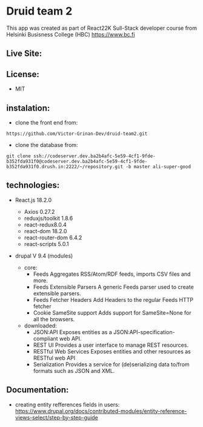 # Druid team 2

This app was created as part of React22K Sull-Stack developer course from Helsinki Busisness College (HBC) https://www.bc.fi

## Live Site:

## License:

- MIT

## instalation:

- clone the front end from:

```shell
https://github.com/Victor-Grinan-Dev/druid-team2.git
```

- clone the database from:

```shell
git clone ssh://codeserver.dev.ba2b4afc-5e59-4cf1-9fde-b352fda931f0@codeserver.dev.ba2b4afc-5e59-4cf1-9fde-b352fda931f0.drush.in:2222/~/repository.git -b master ali-super-good
```

## technologies:

- React.js 18.2.0

  - Axios 0.27.2
  - reduxjs/toolkit 1.8.6
  - react-redux8.0.4
  - react-dom 18.2.0
  - react-router-dom 6.4.2
  - react-scripts 5.0.1

- drupal V 9.4 (modules)
  - core:
    - Feeds Aggregates RSS/Atom/RDF feeds, imports CSV files and more.
    - Feeds Extensible Parsers A generic Feeds parser used to create extensible parsers.
    - Feeds Fetcher Headers Add Headers to the regular Feeds HTTP fetcher
    - Cookie SameSite support Adds support for SameSite=None for all the browsers.
  - downloaded:
    - JSON:API Exposes entities as a JSON:API-specification-compliant web API.
    - REST UI Provides a user interface to manage REST resources.
    - RESTful Web Services Exposes entities and other resources as RESTful web API
    - Serialization Provides a service for (de)serializing data to/from formats such as JSON and XML.

## Documentation:

- creating entity refferences fields in users:
  https://www.drupal.org/docs/contributed-modules/entity-reference-views-select/step-by-step-guide


